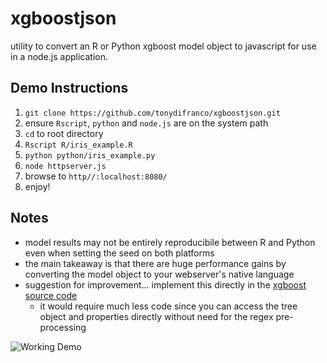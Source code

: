 # xgboostjson
utility to convert an R or Python xgboost model object to javascript for use in a node.js application.

## Demo Instructions
1. `git clone https://github.com/tonydifranco/xgboostjson.git`
2. ensure `Rscript`, `python` and `node.js` are on the system path
3. `cd` to root directory
4. `Rscript R/iris_example.R`
5. `python python/iris_example.py`
6. `node httpserver.js`
7. browse to `http//:localhost:8080/`
8. enjoy!

## Notes
* model results may not be entirely reproducibile between R and Python even when setting the seed on both platforms
* the main takeaway is that there are huge performance gains by converting the model object to your webserver's native language
* suggestion for improvement... implement this directly in the [xgboost source code](https://github.com/dmlc/xgboost/blob/master/src/tree/tree_model.cc)
  * it would require much less code since you can access the tree object and properties directly without need for the regex pre-processing

![Working Demo](https://github.com/tonydifranco/xgboostjson/blob/master/img/demo.PNG?raw=true)
